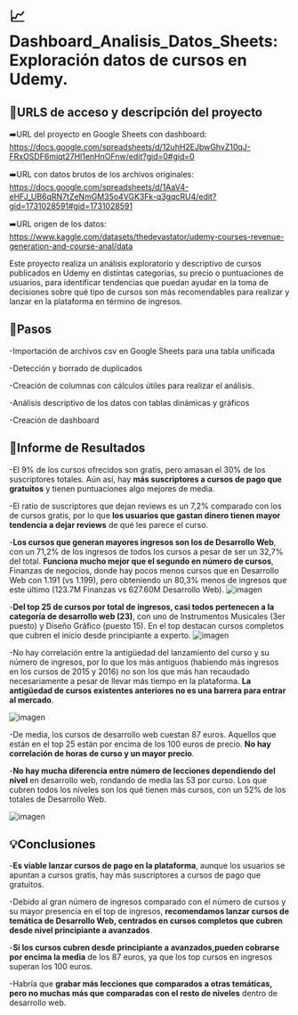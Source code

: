 # 📈Dashboard_Analisis_Datos_Sheets: Exploración datos de cursos en Udemy.

## 🔗URLS de acceso y descripción del proyecto
  ➡️URL del proyecto en Google Sheets con dashboard: https://docs.google.com/spreadsheets/d/12uhH2EJbwGhvZ10qJ-FRxOSDF6miqt27Hl1enHnOFnw/edit?gid=0#gid=0
  
  ➡️URL con datos brutos de los archivos originales: https://docs.google.com/spreadsheets/d/1AaV4-eHFJ_UB6qRN7tZeNmGM35o4VGK3Fk-q3gqcRU4/edit?gid=1731028591#gid=1731028591
  
  ➡️URL origen de los datos: https://www.kaggle.com/datasets/thedevastator/udemy-courses-revenue-generation-and-course-anal/data

Este proyecto realiza un análisis exploratorio y descriptivo de cursos publicados en Udemy en distintas categorías, su precio o puntuaciones de usuarios, para identificar tendencias que puedan ayudar en la toma de decisiones sobre qué tipo de cursos son más recomendables para realizar y lanzar en la plataforma en término de ingresos.

## 👣Pasos

-Importación de archivos csv en Google Sheets para una tabla unificada

-Detección y borrado de duplicados

-Creación de columnas con cálculos útiles para realizar el análisis.

-Análisis descriptivo de los datos con tablas dinámicas y gráficos

-Creación de dashboard
  

## 🔎Informe de Resultados
-El 9% de los cursos ofrecidos son gratis, pero amasan el 30% de los suscriptores totales. Aún así, hay **más suscriptores a cursos de pago que gratuitos** y tienen puntuaciones algo mejores de media.

-El ratio de suscriptores que dejan reviews es un 7,2% comparado con los de cursos gratis, por lo que **los usuarios que gastan dinero tienen mayor tendencia a dejar reviews** de qué les parece el curso.

-**Los cursos que generan mayores ingresos son los de Desarrollo Web**, con un 71,2% de los ingresos de todos los cursos a pesar de ser un 32,7% del total. **Funciona mucho mejor que el segundo en número de cursos**, Finanzas de negocios, donde hay pocos menos cursos que en Desarrollo Web con 1.191 (vs 1.199), pero obteniendo un 80,3% menos de ingresos que este último (123.7M Finanzas vs 627.60M Desarrollo Web).
![imagen](https://github.com/user-attachments/assets/33d80bf7-05e5-4243-b6f9-7d03bd9f9a6e)

-**Del top 25 de cursos por total de ingresos, casi todos pertenecen a la categoría de desarrollo web (23)**, con uno de Instrumentos Musicales (3er puesto) y Diseño Gráfico (puesto 15). En el top destacan cursos completos que cubren el inicio desde principiante a experto.
![imagen](https://github.com/user-attachments/assets/ae068b21-33dd-450a-985f-8b2f8bc5fd37)

-No hay correlación entre la antigüedad del lanzamiento del curso y su número de ingresos, por lo que los más antiguos (habiendo más ingresos en los cursos de 2015 y 2016) no son los que más han recaudado necesariamente a pesar de llevar más tiempo en la plataforma. **La antigüedad de cursos existentes anteriores no es una barrera para entrar al mercado**.

![imagen](https://github.com/user-attachments/assets/f88a5afd-42e1-425e-8164-4e777dada732)

-De media, los cursos de desarrollo web cuestan 87 euros. Aquellos que están en el top 25 están por encima de los 100 euros de precio. **No hay correlación de horas de curso y un mayor precio**.

-**No hay mucha diferencia entre número de lecciones dependiendo del nivel** en desarrollo web, rondando de media las 53 por curso. Los que cubren todos los niveles son los qué tienen más cursos, con un 52% de los totales de Desarrollo Web.

![imagen](https://github.com/user-attachments/assets/6f54e859-288b-495a-96e2-1ece03c25410)


## 💡Conclusiones
-**Es viable lanzar cursos de pago en la plataforma**, aunque los usuarios se apuntan a cursos gratis, hay más suscriptores a cursos de pago que gratuitos.

-Debido al gran número de ingresos comparado con el número de cursos y su mayor presencia en el top de ingresos, **recomendamos lanzar cursos de temática de Desarrollo Web, centrados en cursos completos que cubren desde nivel principiante a avanzados**.

-**Si los cursos cubren desde principiante a avanzados,pueden cobrarse por encima la media** de los 87 euros, ya que los top cursos en ingresos superan los 100 euros.

-Habría que **grabar más lecciones que comparados a otras temáticas, pero no muchas más que comparadas con el resto de niveles** dentro de desarrollo web.
